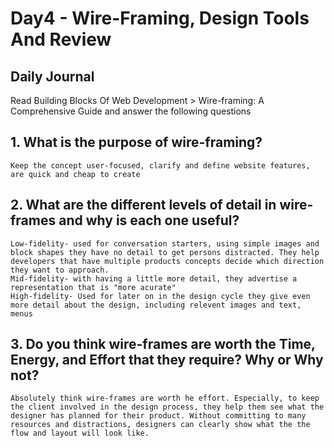 # Day4 - Wire-Framing, Design Tools And Review

## Daily Journal
Read Building Blocks Of Web Development > Wire-framing: A Comprehensive Guide and answer the following questions
## 1. What is the purpose of wire-framing?
    Keep the concept user-focused, clarify and define website features, are quick and cheap to create

## 2. What are the different levels of detail in wire-frames and why is each one useful?
    Low-fidelity- used for conversation starters, using simple images and block shapes they have no detail to get persons distracted. They help developers that have multiple products concepts decide which direction they want to approach.
    Mid-fidelity- with having a little more detail, they advertise a representation that is "more acurate"
    High-fidelity- Used for later on in the design cycle they give even more detail about the design, including relevent images and text, menus

## 3. Do you think wire-frames are worth the Time, Energy, and Effort that they require? Why or Why not?
    Absolutely think wire-frames are worth he effort. Especially, to keep the client involved in the design process, they help them see what the designer has planned for their product. Without committing to many resources and distractions, designers can clearly show what the the flow and layout will look like.